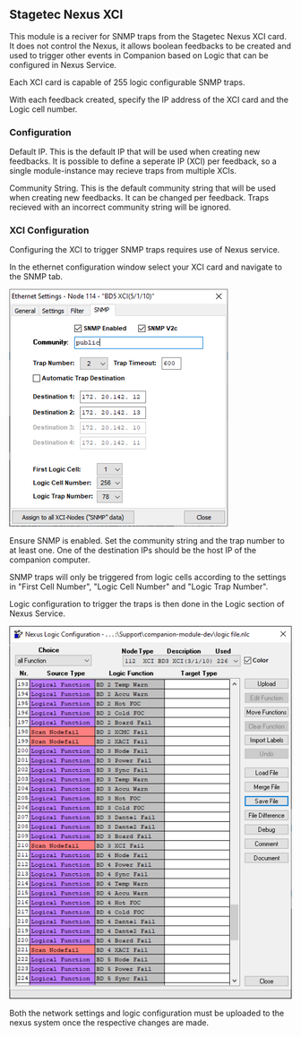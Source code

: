 ## Stagetec Nexus XCI

This module is a reciver for SNMP traps from the Stagetec Nexus XCI card. It does not control the Nexus, it allows boolean feedbacks to be created and used to trigger other events in Companion based on Logic that can be configured in Nexus Service.

Each XCI card is capable of 255 logic configurable SNMP traps.

With each feedback created, specify the IP address of the XCI card and the Logic cell number.

### Configuration

Default IP. This is the default IP that will be used when creating new feedbacks. It is possible to define a seperate IP (XCI) per feedback, so a single module-instance may recieve traps from multiple XCIs.

Community String. This is the default community string that will be used when creating new feedbacks. It can be changed per feedback. Traps recieved with an incorrect community string will be ignored. 

### XCI Configuration
Configuring the XCI to trigger SNMP traps requires use of Nexus service.

In the ethernet configuration window select your XCI card and navigate to the SNMP tab.

![Network Configuration](images/xci-network-snmp.PNG)

Ensure SNMP is enabled. Set the community string and the trap number to at least one. One of the destination IPs should be the host IP of the companion computer.

SNMP traps will only be triggered from logic cells according to the settings in "First Cell Number", "Logic Cell Number" and "Logic Trap Number".

Logic configuration to trigger the traps is then done in the Logic section of Nexus Service. 

![Logic Configuration](images/nexus-logic.PNG)

Both the network settings and logic configuration must be uploaded to the nexus system once the respective changes are made.